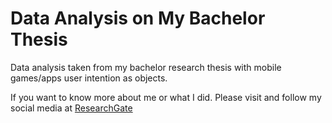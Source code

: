 # Data Analysis on My Bachelor Thesis
Data analysis taken from my bachelor research thesis with mobile games/apps user intention as objects.

If you want to know more about me or what I did. Please visit and follow my social media at
[ResearchGate](https://www.researchgate.net/profile/Andry-Suka-Putra)
